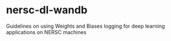 # nersc-dl-wandb
Guidelines on using Weights and Biases logging for deep learning applications on NERSC machines
